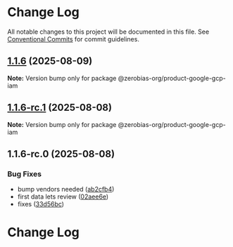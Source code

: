 # Change Log

All notable changes to this project will be documented in this file.
See [Conventional Commits](https://conventionalcommits.org) for commit guidelines.

## [1.1.6](https://github.com/zerobias-org/product/compare/@zerobias-org/product-google-gcp-iam@1.1.6-rc.1...@zerobias-org/product-google-gcp-iam@1.1.6) (2025-08-09)

**Note:** Version bump only for package @zerobias-org/product-google-gcp-iam





## [1.1.6-rc.1](https://github.com/zerobias-org/product/compare/@zerobias-org/product-google-gcp-iam@1.1.6-rc.0...@zerobias-org/product-google-gcp-iam@1.1.6-rc.1) (2025-08-08)

**Note:** Version bump only for package @zerobias-org/product-google-gcp-iam





## 1.1.6-rc.0 (2025-08-08)


### Bug Fixes

* bump vendors needed ([ab2cfb4](https://github.com/zerobias-org/product/commit/ab2cfb4a9cf2e3008e08b068f98011fec096c932))
* first data lets review ([02aee6e](https://github.com/zerobias-org/product/commit/02aee6e8c4f11675de7c63a00f4c8254a67a4dd7))
* fixes ([33d56bc](https://github.com/zerobias-org/product/commit/33d56bcaedf3fa5e3939a33c0fb57eda53539d05))





# Change Log
